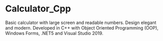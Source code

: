 # Calculator_Cpp
 Basic calculator with large screen and readable numbers. Design elegant and modern.
Developed in C++ with Object Oriented Programming (OOP), Windows Forms, .NET5 and Visual Studio 2019.
